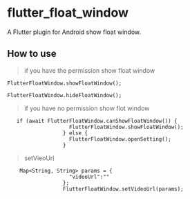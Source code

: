 # flutter_float_window

A Flutter plugin for Android show float window.

## How to use

> if you have the permission show float window

```
FlutterFloatWindow.showFloatWindow();

FlutterFloatWindow.hideFloatWindow();

```
> if you have no permission show flot window

```
   if (await FlutterFloatWindow.canShowFloatWindow()) {
                    FlutterFloatWindow.showFloatWindow();
                  } else {
                    FlutterFloatWindow.openSetting();
                  }
```

> setVieoUrl

```
    Map<String, String> params = {
                    "videoUrl":""
                  };
                  FlutterFloatWindow.setVideoUrl(params);
```
